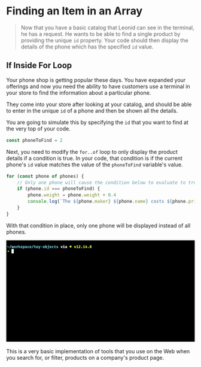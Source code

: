 # Finding an Item in an Array

> Now that you have a basic catalog that Leonid can see in the terminal, he has a request. He wants to be able to find a single product by providing the unique `id` property. Your code should then display the details of the phone which has the specified `id` value.

## If Inside For Loop

Your phone shop is getting popular these days. You have expanded your offerings and now you need the ability to have customers use a terminal in your store to find the information about a particular phone.

They come into your store after looking at your catalog, and should be able to enter in the unique `id` of a phone and then be shown all the details.

You are going to simulate this by specifying the `id` that you want to find at the very top of your code.

```js
const phoneToFind = 2
```

Next, you need to modify the `for..of` loop to only display the product details if a condition is true. In your code, that condition is if the current phone's `id` value matches the value of the `phoneToFind` variable's value.

```js
for (const phone of phones) {
    // Only one phone will cause the condition below to evaluate to true
    if (phone.id === phoneToFind) {
        phone.weight = phone.weight + 0.4
        console.log(`The ${phone.maker} ${phone.name} costs ${phone.price} dollars. It weighs ${phone.weight} grams.`)
    }
}
```

With that condition in place, only one phone will be displayed instead of all phones.

![](./images/finding-single-phone.gif)

This is a very basic implementation of tools that you use on the Web when you search for, or filter, products on a company's product page.
